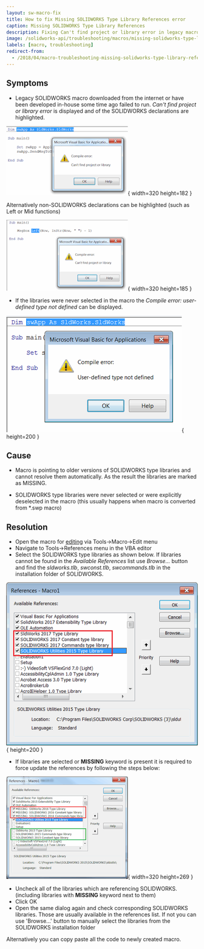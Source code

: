 ```yaml
---
layout: sw-macro-fix
title: How to fix Missing SOLIDWORKS Type Library References error
caption: Missing SOLIDWORKS Type Library References
description: Fixing Can't find project or library error in legacy macro
image: /solidworks-api/troubleshooting/macros/missing-solidworks-type-library-references/error-cant-find-project-or-library.png
labels: [macro, troubleshooting]
redirect-from:
  - /2018/04/macro-troubleshooting-missing-solidworks-type-library-references.html
---
```

## Symptoms

* Legacy SOLIDWORKS macro downloaded from the internet or have been developed in-house some time ago failed to run.
*Can't find project or library error* is displayed and of the SOLIDWORKS declarations are highlighted.

![Can't find project or library error when running the macro](error-cant-find-project-or-library.png){ width=320 height=182 }

Alternatively non-SOLIDWORKS declarations can be highlighted (such as Left or Mid functions)

![Can't find project or library error on Left function in VBA](error-cant-find-project-or-library-left.png){ width=320 height=185 }

* If the libraries were never selected in the macro the *Compile error: user-defined type not defined* can be displayed.

![Compile error: user-defined type not defined](compile-error-user-defined-type-not-defined.png){ height=200 }

## Cause

* Macro is pointing to older versions of SOLIDWORKS type libraries and cannot resolve them automatically. As the result the libraries are marked as MISSING.

* SOLIDWORKS type libraries were never selected or were explicitly deselected in the macro (this usually happens when macro is converted from *.swp macro)

## Resolution

* Open the macro for [editing](http://help.solidworks.com/2017/english/solidworks/sldworks/t_edit_macro.htm) via Tools->Macro->Edit menu
* Navigate to Tools->References menu in the VBA editor
* Select the SOLIDWORKS type libraries as shown below. If libraries cannot be found in the *Available References* list use *Browse...* button and find the *sldworks.tlb*, *swconst.tlb*, *swcommands.tlb* in the installation folder of SOLIDWORKS.

![Required SOLIDWORKS type libraries](selected-sw-references.png){ height=200 }

* If libraries are selected or **MISSING** keyword is present it is required to force update the references by following the steps below:

![List of missing references in VBA macro](fix-update-vba-references.png){ width=320 height=269 }

* Uncheck all of the libraries which are referencing SOLIDWORKS. (including libraries with **MISSING** keyword next to them)
* Click OK
* Open the same dialog again and check corresponding SOLIDWORKS libraries. Those are usually available in the references list.
If not you can use 'Browse...' button to manually select the libraries from the SOLIDWORKS installation folder

Alternatively you can copy paste all the code to newly created macro.

